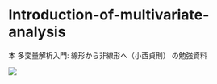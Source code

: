 # Introduction-of-multivariate-analysis
本 多変量解析入門: 線形から非線形へ（小西貞則） の勉強資料

<img src="https://images-na.ssl-images-amazon.com/images/I/518fTo6T6CL._SX354_BO1,204,203,200_.jpg">
